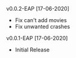 v0.0.2-EAP [17-06-2020]
- Fix can't add movies
- Fix unwanted crashes

v0.0.1-EAP [17-06-2020]
- Initial Release